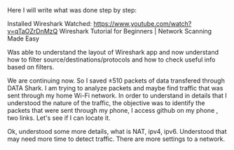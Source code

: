 Here I will write what was done step by step:

Installed Wireshark
Watched: https://www.youtube.com/watch?v=qTaOZrDnMzQ Wireshark Tutorial for Beginners | Network Scanning Made Easy

Was able to understand the layout of Wireshark app and now understand how to filter source/destinations/protocols and how to check useful info based on filters.

We are continuing now.
So I saved ±510 packets of data transfered through DATA Shark.
I am trying to analyze packets and maybe find traffic that was sent through my home Wi-Fi network. In order to understand in details that I understood the nature of the traffic, the objective was to identify the packets that were sent through my phone, I access github on my phone , two links. Let's see if I can locate it.

Ok, understood some more details, what is NAT, ipv4, ipv6. Understood that may need more time to detect traffic. 
There are more settings to a network.





